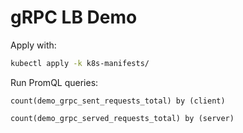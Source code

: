 # gRPC LB Demo

Apply with:

```bash
kubectl apply -k k8s-manifests/
```

Run PromQL queries:

```promql
count(demo_grpc_sent_requests_total) by (client)
```

```promql
count(demo_grpc_served_requests_total) by (server)
```
